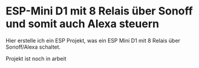 # ESP-Mini D1 mit 8 Relais über Sonoff und somit auch Alexa steuern

Hier erstelle ich ein ESP Projekt, was ein ESP Mini D1 mit 8 Relais über Sonoff/Alexa schaltet.

Projekt ist noch in arbeit
